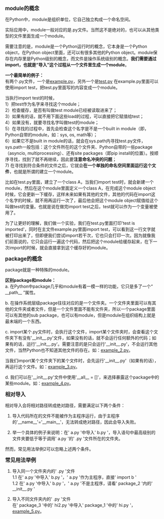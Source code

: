 <big>**module的概念**</big>

在Python中，module是组织单位，它自己独立构成一个命名空间。

实际应用中，module一般对应的是.py文件。当然这不是绝对的，也可以从其他类型的文件里面生成一个module。

需要注意的是，module是一个Python运行时的概念，它本身是一个Python object，在Python object里面，还可以有很多其他的Python object。module保存在内存里是Python级别的概念，而文件是操作系统级别的概念。**我们需要通过import，也就是“导入”这个过程从一个文件里生成一个module**。

**一个最简单的例子：**  
有两个.py文件，一个是[example.py](example.py)，另外一个是[test.py](test.py)
在example.py里面可以使用import test，把test.py里面写的内容变成一个module。

当执行import test的时候，  
1）把test作为名字来寻找这个module；  
2）检查缓存，是否有叫做test module已经被读取进来了；  
3）如果有的话，就不用下面这些load的过程，可以直接把它赋值给test；  
4）如果没有，就要寻找名字叫做test的module；  
5）在寻找的过程中，首先会检查这个名字是不是一个built in module（即，Python自带的module，如：sys, os, math等）；  
6）如果它不是built in module的话，就会在sys.path内寻找test.py文件，sys.path一般包括：这个文件所在的这个文件夹、Python自带的一些package（asyncio, multiprocessing）、还有site packages（即pip install的位置）。按顺序寻找，找到了就不再继续，因此要**注意命名冲突的问题**；  
7) 在寻找到符合条件的文件之后，它就会**在一个单独的命名空间里面运行这个文件**，也就是所谓的建立一个module。

比如在test.py里面，建立了一个class A，当我们import test时，就会新建一个module，然后在这个module里面定义一个class A，在完成这个module object时候，它会更新一下缓存，这样未来如果有其他的文件，其他的代码在import这个名字的时候，就不用再运行一次了，最后他会把这个module object赋值给这个叫做test的变量。也就是说在做完import test之后，test就可以作为一个变量被使用了。

为了让更好的理解，我们做一个实验，我们在test.py里面打印'test is imported'，同时在主文件example.py里面import test，可以看到这一行文字就被打印出来了，但即便我们尝试import若干次，它也只会打印一次。因为就像我们前面说的，它只会运行一遍这个代码，然后把这个module给缓存起来，在下一次import的时候，就会直接拿到这个缓存好的module。

<big>**package的概念**</big>

package就是一种特殊的module。

**区别package和module：**  
a. 在Python中package几乎和module有着一模一样的功能，它只是多了一个“ \_\_path\_\_ ”属性。

b. 在操作系统层级package往往对应的是一个文件夹。一个文件夹里面可以有其他的文件夹或者文件，但是一个文件里面不能有文件夹，所以一个package里面可以有其他的sub package，也可以有module，但是module在组织结构上就是最末端的一个东西。

c. import某个.py文件时，会执行这个文件，import某个文件夹时，会查看这个文件夹下有没有'\_\_init\_\_.py'文件，如果没有的话，就不会运行任何额外的代码；如果有的话，运行'\_\_init\_\_.py'。需要注意的是只会运行'\_\_init\_\_.py'，不会运行其他文件，当然Python也不知道其他文件的存在。如：[example_2.py](example_2.py)。

当我们import某个文件夹下的某个文件时，会先运行'\_\_init\_\_.py'（如果有的话），再运行这个文件。如：[example_3.py](example_3.py)。

d. 我们可以在'\_\_init\_\_.py'文件中使用'\_\_all\_\_ = []'，来选择暴露这个package中的某些module。如：[example_4.py](example_4.py)。

<big>**相对导入**</big>

相对导入会将相对路径转成绝对路径，需要满足以下两个条件：  
1. 导入代码所在的文件不能被作为主程序运行，由于主程序的'\_\_name\_\_'='\_\_main\_\_'，无法转成绝对路径，因此会导入失败。

2. 举一个具体的例子来说明：在' a.py '中导入' b.py '，导入语句中最高级别的文件夹要低于等于调用' a.py '的' .py '文件所在的文件夹。

然而，常见用法举例2可以忽略上述两个条件。

<big>**常见用法举例**</big>

1. 导入同一个文件夹内的' .py '文件  
1.1 在' a.py '中导入' b.py '，' a.py '作为主程序，直接' import b '  
1.2 在' a.py '中导入' b.py '，' a.py '不是主程序，请看' package_2 '内的' \_\_init\_\_.py '

2. 导入不同文件夹内的' .py '文件  
在' package_3 '中的' hi2.py '中导入' package_1 '中的' hi.py '，[example_5.py](example_5.py)。
